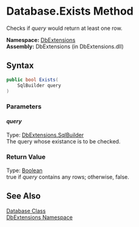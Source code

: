 Database.Exists Method
======================
Checks if *query* would return at least one row.

**Namespace:** [DbExtensions][1]  
**Assembly:** DbExtensions (in DbExtensions.dll)

Syntax
------

```csharp
public bool Exists(
	SqlBuilder query
)
```

### Parameters

#### *query*
Type: [DbExtensions.SqlBuilder][2]  
The query whose existance is to be checked.

### Return Value
Type: [Boolean][3]  
true if *query* contains any rows; otherwise, false.

See Also
--------
[Database Class][4]  
[DbExtensions Namespace][1]  

[1]: ../README.md
[2]: ../SqlBuilder/README.md
[3]: http://msdn.microsoft.com/en-us/library/a28wyd50
[4]: README.md